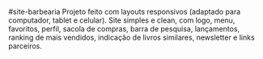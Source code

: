 #site-barbearia
Projeto feito com layouts responsivos (adaptado para computador, tablet e celular). 
Site simples e clean, com logo, menu, favoritos, perfil, sacola de compras, barra de pesquisa,  lançamentos, ranking de mais vendidos, indicação de livros similares, newsletter e links parceiros.
